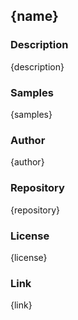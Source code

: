 ## {name}

### Description

{description}

### Samples

{samples}

### Author

{author}

### Repository

{repository}


### License

{license}


### Link

{link}